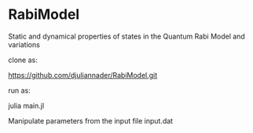 # RabiModel
Static and dynamical properties of states in the Quantum Rabi Model and variations

clone as:

https://github.com/djuliannader/RabiModel.git

run as:

julia main.jl

Manipulate parameters from the input file input.dat